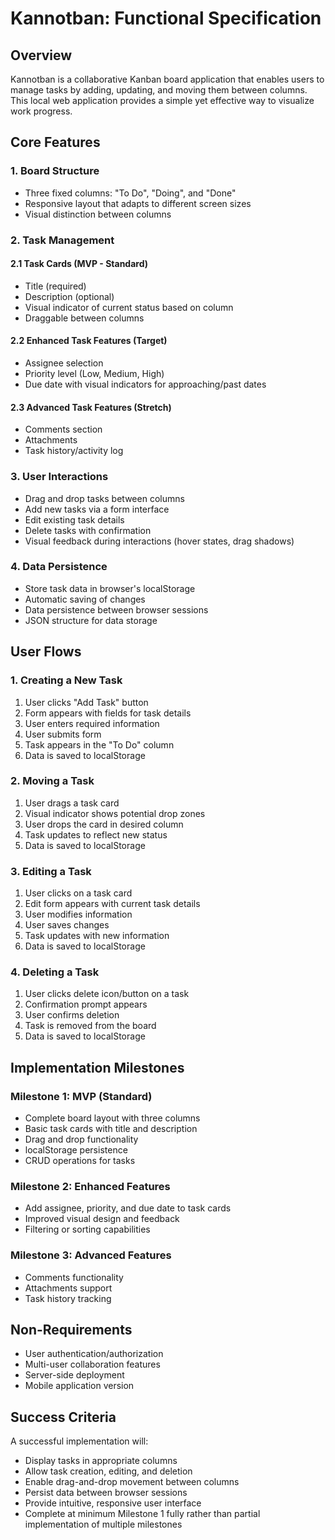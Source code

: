 # Kannotban: Functional Specification

## Overview

Kannotban is a collaborative Kanban board application that enables users to manage tasks by adding, updating, and moving them between columns. This local web application provides a simple yet effective way to visualize work progress.

## Core Features

### 1. Board Structure

- Three fixed columns: "To Do", "Doing", and "Done"
- Responsive layout that adapts to different screen sizes
- Visual distinction between columns

### 2. Task Management

#### 2.1 Task Cards (MVP - Standard)
- Title (required)
- Description (optional)
- Visual indicator of current status based on column
- Draggable between columns

#### 2.2 Enhanced Task Features (Target)
- Assignee selection
- Priority level (Low, Medium, High)
- Due date with visual indicators for approaching/past dates

#### 2.3 Advanced Task Features (Stretch)
- Comments section
- Attachments
- Task history/activity log

### 3. User Interactions

- Drag and drop tasks between columns
- Add new tasks via a form interface
- Edit existing task details
- Delete tasks with confirmation
- Visual feedback during interactions (hover states, drag shadows)

### 4. Data Persistence

- Store task data in browser's localStorage
- Automatic saving of changes
- Data persistence between browser sessions
- JSON structure for data storage

## User Flows

### 1. Creating a New Task

1. User clicks "Add Task" button
2. Form appears with fields for task details
3. User enters required information
4. User submits form
5. Task appears in the "To Do" column
6. Data is saved to localStorage

### 2. Moving a Task

1. User drags a task card
2. Visual indicator shows potential drop zones
3. User drops the card in desired column
4. Task updates to reflect new status
5. Data is saved to localStorage

### 3. Editing a Task

1. User clicks on a task card
2. Edit form appears with current task details
3. User modifies information
4. User saves changes
5. Task updates with new information
6. Data is saved to localStorage

### 4. Deleting a Task

1. User clicks delete icon/button on a task
2. Confirmation prompt appears
3. User confirms deletion
4. Task is removed from the board
5. Data is saved to localStorage

## Implementation Milestones

### Milestone 1: MVP (Standard)
- Complete board layout with three columns
- Basic task cards with title and description
- Drag and drop functionality
- localStorage persistence
- CRUD operations for tasks

### Milestone 2: Enhanced Features
- Add assignee, priority, and due date to task cards
- Improved visual design and feedback
- Filtering or sorting capabilities

### Milestone 3: Advanced Features
- Comments functionality
- Attachments support
- Task history tracking

## Non-Requirements

- User authentication/authorization
- Multi-user collaboration features
- Server-side deployment
- Mobile application version

## Success Criteria

A successful implementation will:
- Display tasks in appropriate columns
- Allow task creation, editing, and deletion
- Enable drag-and-drop movement between columns
- Persist data between browser sessions
- Provide intuitive, responsive user interface
- Complete at minimum Milestone 1 fully rather than partial implementation of multiple milestones